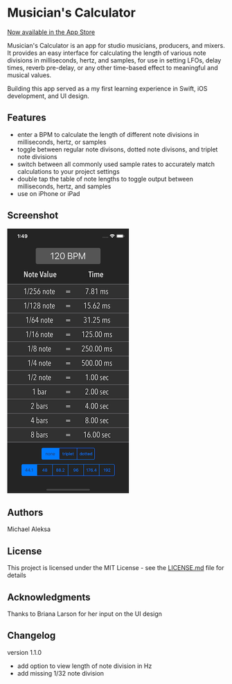 # Musician's Calculator

[Now available in the App Store](https://itunes.apple.com/us/app/musicians-calculator/id1457378881?mt=8)

Musician's Calculator is an app for studio musicians, producers, and mixers. It provides an easy interface for calculating the length of various note divisions in milliseconds, hertz, and samples, for use in setting LFOs, delay times, reverb pre-delay, or any other time-based effect to meaningful and musical values.

Building this app served as a my first learning experience in Swift, iOS development, and UI design.

## Features

* enter a BPM to calculate the length of different note divisions in milliseconds, hertz, or samples
* toggle between regular note divisons, dotted note divisons, and triplet note divisions
* switch between all commonly used sample rates to accurately match calculations to your project settings
* double tap the table of note lengths to toggle output between milliseconds, hertz, and samples
* use on iPhone or iPad

## Screenshot

![Screenshot](Screenshots/iPhone_X_screenshot.png)

## Authors

Michael Aleksa

## License

This project is licensed under the MIT License - see the [LICENSE.md](LICENSE.md) file for details

## Acknowledgments

Thanks to Briana Larson for her input on the UI design

## Changelog

version 1.1.0
* add option to view length of note division in Hz
* add missing 1/32 note division
